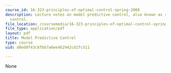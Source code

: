 ```yaml
---
course_id: 16-323-principles-of-optimal-control-spring-2008
description: Lecture notes on model predictive control, also known as receding horizon
  control.
file_location: /coursemedia/16-323-principles-of-optimal-control-spring-2008/d8ed0f43c8fbb7a6ee462942cd1fc511_lec16.pdf
file_type: application/pdf
layout: pdf
title: Model Predictive Control
type: course
uid: d8ed0f43c8fbb7a6ee462942cd1fc511

---
```

None